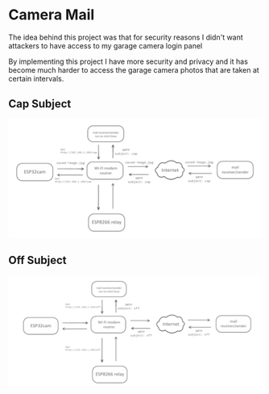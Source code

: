# Camera Mail
The idea behind this project was that for security reasons I didn't want attackers to have access to my garage camera login panel

By implementing this project I have more security and privacy and it has become much harder to access the garage camera photos that are taken at certain intervals.



## Cap Subject
![banner](schematic/cap.png "banner")
## Off Subject
![banner](schematic/off.png "banner")
